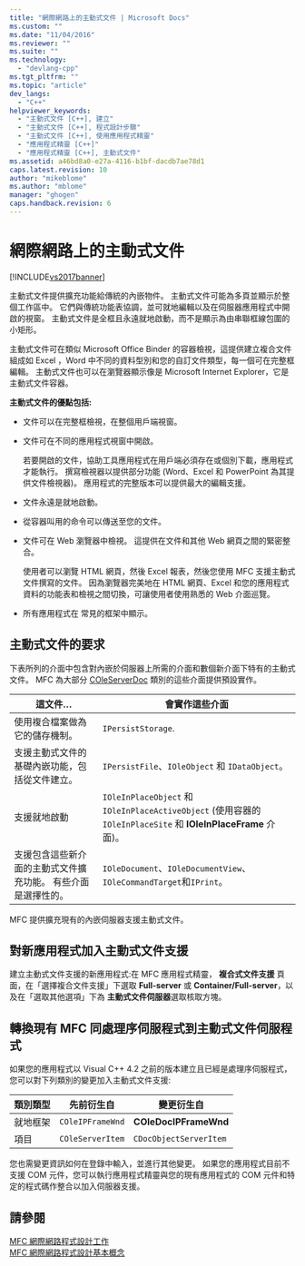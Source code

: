 ```yaml
---
title: "網際網路上的主動式文件 | Microsoft Docs"
ms.custom: ""
ms.date: "11/04/2016"
ms.reviewer: ""
ms.suite: ""
ms.technology: 
  - "devlang-cpp"
ms.tgt_pltfrm: ""
ms.topic: "article"
dev_langs: 
  - "C++"
helpviewer_keywords: 
  - "主動式文件 [C++], 建立"
  - "主動式文件 [C++], 程式設計步驟"
  - "主動式文件 [C++], 使用應用程式精靈"
  - "應用程式精靈 [C++]"
  - "應用程式精靈 [C++], 主動式文件"
ms.assetid: a46bd8a0-e27a-4116-b1bf-dacdb7ae78d1
caps.latest.revision: 10
author: "mikeblome"
ms.author: "mblome"
manager: "ghogen"
caps.handback.revision: 6
---
```

# 網際網路上的主動式文件
[!INCLUDE[vs2017banner](../assembler/inline/includes/vs2017banner.md)]

主動式文件提供擴充功能給傳統的內嵌物件。  主動式文件可能為多頁並顯示於整個工作區中。  它們與傳統功能表協調，並可就地編輯以及在伺服器應用程式中開啟的視窗。  主動式文件是全框且永遠就地啟動，而不是顯示為由串聯框線包圍的小矩形。  
  
 主動式文件可在類似 Microsoft Office Binder 的容器檢視，這提供建立複合文件組成如 Excel ，Word 中不同的資料型別和您的自訂文件類型，每一個可在完整框編輯。  主動式文件也可以在瀏覽器顯示像是 Microsoft Internet Explorer，它是主動式文件容器。  
  
 **主動式文件的優點包括:**  
  
-   文件可以在完整框檢視，在整個用戶端視窗。  
  
-   文件可在不同的應用程式視窗中開啟。  
  
     若要開啟的文件，協助工具應用程式在用戶端必須存在或個別下載，應用程式才能執行。  撰寫檢視器以提供部分功能 \(Word、Excel 和 PowerPoint 為其提供文件檢視器\)。  應用程式的完整版本可以提供最大的編輯支援。  
  
-   文件永遠是就地啟動。  
  
-   從容器叫用的命令可以傳送至您的文件。  
  
-   文件可在 Web 瀏覽器中檢視。  這提供在文件和其他 Web 網頁之間的緊密整合。  
  
     使用者可以瀏覽 HTML 網頁，然後 Excel 報表，然後您使用 MFC 支援主動式文件撰寫的文件。  因為瀏覽器完美地在 HTML 網頁、Excel 和您的應用程式資料的功能表和檢視之間切換，可讓使用者使用熟悉的 Web 介面巡覽。  
  
-   所有應用程式在     常見的框架中顯示。  
  
## 主動式文件的要求  
 下表所列的介面中包含對內嵌於伺服器上所需的介面和數個新介面下特有的主動式文件。  MFC 為大部分 [COleServerDoc](../mfc/reference/coleserverdoc-class.md) 類別的這些介面提供預設實作。  
  
|這文件…|會實作這些介面|  
|----------|-------------|  
|使用複合檔案做為它的儲存機制。|`IPersistStorage`.|  
|支援主動式文件的基礎內嵌功能，包括從文件建立。|`IPersistFile`、`IOleObject` 和 `IDataObject`。|  
|支援就地啟動|`IOleInPlaceObject` 和 `IOleInPlaceActiveObject` \(使用容器的 `IOleInPlaceSite` 和 **IOleInPlaceFrame** 介面\)。|  
|支援包含這些新介面的主動式文件擴充功能。  有些介面是選擇性的。|`IOleDocument`、`IOleDocumentView`、`IOleCommandTarget`和`IPrint`。|  
  
 MFC 提供擴充現有的內嵌伺服器支援主動式文件。  
  
## 對新應用程式加入主動式文件支援  
 建立主動式文件支援的新應用程式:在 MFC 應用程式精靈， **複合式文件支援** 頁面，在「選擇複合文件支援」下選取 **Full\-server** 或 **Container\/Full\-server**，以及在「選取其他選項」下為 **主動式文件伺服器**選取核取方塊。  
  
##  <a name="_core_convert_an_existing_mfc_in.2d.process_server_to_an_activex_document_server"></a> 轉換現有 MFC 同處理序伺服程式到主動式文件伺服程式  
 如果您的應用程式以 Visual C\+\+ 4.2 之前的版本建立且已經是處理序伺服程式，您可以對下列類別的變更加入主動式文件支援:  
  
|類別類型|先前衍生自|變更衍生自|  
|----------|-----------|-----------|  
|就地框架|`COleIPFrameWnd`|**COleDocIPFrameWnd**|  
|項目|`COleServerItem`|`CDocObjectServerItem`|  
  
 您也需變更資訊如何在登錄中輸入，並進行其他變更。  如果您的應用程式目前不支援 COM 元件，您可以執行應用程式精靈與您的現有應用程式的 COM 元件和特定的程式碼作整合以加入伺服器支援。  
  
## 請參閱  
 [MFC 網際網路程式設計工作](../mfc/mfc-internet-programming-tasks.md)   
 [MFC 網際網路程式設計基本概念](../mfc/mfc-internet-programming-basics.md)